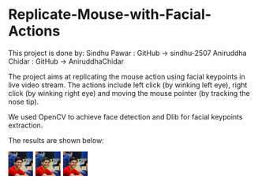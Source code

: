 # Replicate-Mouse-with-Facial-Actions

This project is done by:
Sindhu Pawar : GitHub -> sindhu-2507
Aniruddha Chidar : GitHub -> AniruddhaChidar

The project aims at replicating the mouse action using facial keypoints in live video stream.
The actions include left click (by winking left eye), right click (by winking right eye) and moving
the mouse pointer (by tracking the nose tip).

We used OpenCV to achieve face detection and Dlib for facial keypoints extraction.

The results are shown below:

 <img src="profile.jpg" width="300" style="float: left; width: 10%; margin-right: 1%; margin-bottom: 0.5em;"><img src="rename.png" width="300" style="float: left; width:10%; margin-right: 1%; margin-bottom: 0.5em;"><img src="new.png" width="300" style="float: left; width:10%; margin-right: 1%; margin-bottom: 0.5em;"><p style="clear: both;">

